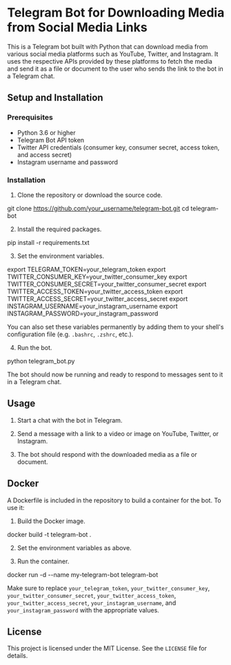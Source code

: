 # Telegram Bot for Downloading Media from Social Media Links

This is a Telegram bot built with Python that can download media from various social media platforms such as YouTube, Twitter, and Instagram. It uses the respective APIs provided by these platforms to fetch the media and send it as a file or document to the user who sends the link to the bot in a Telegram chat.

## Setup and Installation

### Prerequisites

- Python 3.6 or higher
- Telegram Bot API token
- Twitter API credentials (consumer key, consumer secret, access token, and access secret)
- Instagram username and password

### Installation

1. Clone the repository or download the source code.

git clone https://github.com/your_username/telegram-bot.git
cd telegram-bot


2. Install the required packages.

pip install -r requirements.txt


3. Set the environment variables.

export TELEGRAM_TOKEN=your_telegram_token
export TWITTER_CONSUMER_KEY=your_twitter_consumer_key
export TWITTER_CONSUMER_SECRET=your_twitter_consumer_secret
export TWITTER_ACCESS_TOKEN=your_twitter_access_token
export TWITTER_ACCESS_SECRET=your_twitter_access_secret
export INSTAGRAM_USERNAME=your_instagram_username
export INSTAGRAM_PASSWORD=your_instagram_password


You can also set these variables permanently by adding them to your shell's configuration file (e.g. `.bashrc`, `.zshrc`, etc.).

4. Run the bot.

python telegram_bot.py


The bot should now be running and ready to respond to messages sent to it in a Telegram chat.

## Usage

1. Start a chat with the bot in Telegram.

2. Send a message with a link to a video or image on YouTube, Twitter, or Instagram.

3. The bot should respond with the downloaded media as a file or document.

## Docker

A Dockerfile is included in the repository to build a container for the bot. To use it:

1. Build the Docker image.

docker build -t telegram-bot .


2. Set the environment variables as above.

3. Run the container.

docker run -d --name my-telegram-bot telegram-bot


Make sure to replace `your_telegram_token`, `your_twitter_consumer_key`, `your_twitter_consumer_secret`, `your_twitter_access_token`, `your_twitter_access_secret`, `your_instagram_username`, and `your_instagram_password` with the appropriate values.

## License

This project is licensed under the MIT License. See the `LICENSE` file for details.
